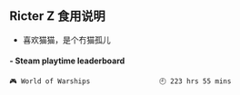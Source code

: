 ## Ricter Z 食用说明
- 喜欢猫猫，是个冇猫孤儿

<!-- steam-box start -->
#### - Steam playtime leaderboard
```text
🎮 World of Warships                 🕘 223 hrs 55 mins
```
<!-- Powered by https://github.com/YouEclipse/steam-box . -->
<!-- steam-box end -->
